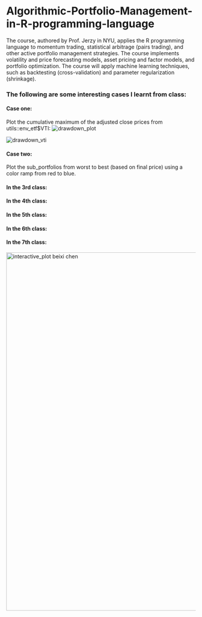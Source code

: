 # Algorithmic-Portfolio-Management-in-R-programming-language
The course, authored by Prof. Jerzy in NYU, applies the R programming language to momentum trading, statistical arbitrage (pairs trading), and other active portfolio management strategies. The course implements volatility and price forecasting models, asset pricing and factor models, and portfolio optimization. The course will apply machine learning techniques, such as backtesting (cross-validation) and parameter regularization (shrinkage). 

### The following are some interesting cases I learnt from class:

#### Case one:
Plot the cumulative maximum of the adjusted close prices from utils::env_etf$VTI:
![drawdown_plot](https://user-images.githubusercontent.com/33269462/44305868-5b0c2080-a351-11e8-9473-5482ff133bd6.png)

![drawdown_vti](https://user-images.githubusercontent.com/33269462/44305874-6cedc380-a351-11e8-841d-581675b926ff.png)

#### Case two:
Plot the sub_portfolios from worst to best (based on final price) using a color ramp from red to blue.

#### In the 3rd class:

#### In the 4th class:

#### In the 5th class:

#### In the 6th class:

#### In the 7th class:

<img width="954" alt="interactive_plot beixi chen" src="https://user-images.githubusercontent.com/33269462/44305772-627dfa80-a34e-11e8-9398-d95ac9d385fc.png">
